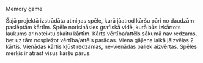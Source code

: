 Memory game

Šajā projektā izstrādāta atmiņas spēle, kurā jāatrod kāršu pāri no daudzām paslēptām kārtīm.
Spēle norisināsies grafiskā vidē, kurā būs izkārtots laukums ar noteiktu skaitu kārtīm.
Kārts vērtība/attēls sākumā nav redzams, bet uz tām nospiežot vērtība/attēls parādas. 
Viena gājiena laikā jāizvēlas 2 kārtis. Vienādas kārtis kļūst redzamas, ne-vienādas paliek aizvērtas.
Spēles mērķis ir atrast visus kāršu pārus.
